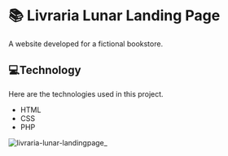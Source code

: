# 📚 Livraria Lunar Landing Page


A website developed for a fictional bookstore.

## 💻Technology 

Here are the technologies used in this project.

* HTML
* CSS
* PHP

![livraria-lunar-landingpage_](https://user-images.githubusercontent.com/72459340/171747139-068bf5e6-bbd0-40af-9db3-9921fa4b6464.jpeg)
